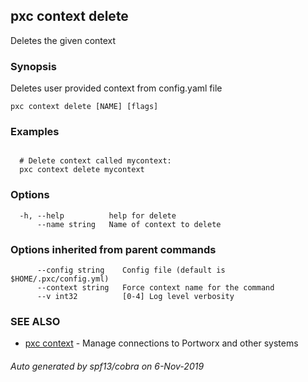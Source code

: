 ## pxc context delete

Deletes the given context

### Synopsis

Deletes user provided context from config.yaml file

```
pxc context delete [NAME] [flags]
```

### Examples

```

  # Delete context called mycontext:
  pxc context delete mycontext
```

### Options

```
  -h, --help          help for delete
      --name string   Name of context to delete
```

### Options inherited from parent commands

```
      --config string    Config file (default is $HOME/.pxc/config.yml)
      --context string   Force context name for the command
      --v int32          [0-4] Log level verbosity
```

### SEE ALSO

* [pxc context](pxc_context.md)	 - Manage connections to Portworx and other systems

###### Auto generated by spf13/cobra on 6-Nov-2019
